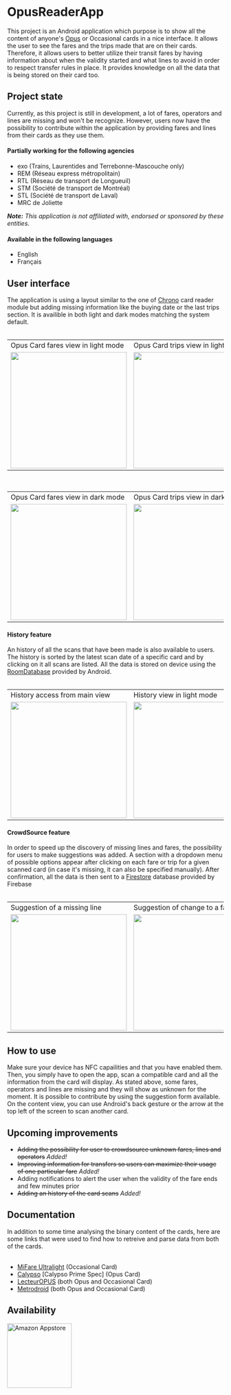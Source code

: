 <h1>OpusReaderApp</h1>
<span>
  This project is an Android application which purpose is to show all the content of anyone's <a href="https://www.artm.quebec/tarification/support-de-titres/opus/" target="_blank">Opus</a> or Occasional cards in a nice interface.
  It allows the user to see the fares and the trips made that are on their cards. Therefore, it allows users to better utilize their transit fares by having information about when the validity started and what lines to avoid in order to respect transfer rules in place.
  It provides knowledge on all the data that is being stored on their card too.
</span>
<h2>Project state</h2>
<span>
  Currently, as this project is still in development, a lot of fares, operators and lines are missing and won't be recognize. However, users now have the possibility to contribute within the application by providing fares and lines from their cards as they use them.
</span>
<br>
<h4>Partially working for the following agencies</h4>
<ul>
  <li>exo (Trains, Laurentides and Terrebonne-Mascouche only)</li>
  <li>REM (Réseau express métropolitain)</li>
  <li>RTL (Réseau de transport de Longueuil)</li>
  <li>STM (Société de transport de Montréal)</li>
  <li>STL (Société de transport de Laval)</li>
  <li>MRC de Joliette</li>
</ul>
<span>
  <em><b>Note:</b> This application is not affiliated with, endorsed or sponsored by these entities.</em>
</span>
<h4>Available in the following languages</h4>
<ul>
  <li>English</li>
  <li>Français</li>
</ul>
<h2>User interface</h2>
<span>
  The application is using a layout similar to the one of <a href="https://play.google.com/store/apps/details?id=quebec.artm.chrono" target="_blank">Chrono</a> card reader module but adding missing information like the buying date or the last trips section.
  It is availible in both light and dark modes matching the system default.
</span>
<br>
<br>
<table>
  <tr>
    <td>Opus Card fares view in light mode</td>
    <td>Opus Card trips view in light mode</td>
    <td>Occasional Card view in light mode</td>
  </tr>
  <tr>
    <td><img src="https://github.com/user-attachments/assets/a2b3fdca-e069-4fa7-af07-dacdd7409fb1" width=270></td>
    <td><img src="https://github.com/user-attachments/assets/70193a0f-b242-434c-b75b-d096c51b946f" width=270></td>
    <td><img src="https://github.com/user-attachments/assets/d3820bfc-a5fd-471f-92d2-4288f9307e40" width=270></td>
  </tr>
</table>
<br>
<table>
  <tr>
    <td>Opus Card fares view in dark mode</td>
    <td>Opus Card trips view in dark mode</td>
    <td>Occasional Card view in dark mode</td>
  </tr>
  <tr>
    <td><img src="https://github.com/user-attachments/assets/c0880f10-8d97-400f-91fa-ba854bd52860" width=270></td>
    <td><img src="https://github.com/user-attachments/assets/df3645c5-c95b-4cab-9f31-c4ed7abd4b78" width=270></td>
    <td><img src="https://github.com/user-attachments/assets/b8800629-2707-470b-b8e0-30fc35489fa6" width=270></td>
  </tr>
</table>
<h4>History feature</h4>
<span>
  An history of all the scans that have been made is also available to users. The history is sorted by the latest scan date of a specific card and by clicking on it all scans are listed. 
  All the data is stored on device using the <a href="https://developer.android.com/training/data-storage/room" target="_blank">RoomDatabase</a> provided by Android.
</span>
<br>
<br>
<table>
  <tr>
    <td>History access from main view</td>
    <td>History view in light mode</td>
    <td>History view in dark mode</td>
  </tr>
  <tr>
    <td><img src="https://github.com/user-attachments/assets/ad1a19a3-d8e4-489b-ae38-942fbb69c4b5" width=270></td>
    <td><img src="https://github.com/JerPatterson/OpusReaderApp/assets/89818093/6d771217-d257-46e1-b337-1177628c8637" width=270></td>
    <td><img src="https://github.com/JerPatterson/OpusReaderApp/assets/89818093/ea027d94-e513-47b1-b18e-37225c29ccb8" width=270></td>
  </tr>
</table>
<h4>CrowdSource feature</h4>
<span>
  In order to speed up the discovery of missing lines and fares, the possibility for users to make suggestions was added.
  A section with a dropdown menu of possible options appear after clicking on each fare or trip for a given scanned card (in case it's missing, it can also be specified manually).
  After confirmation, all the data is then sent to a <a href="https://firebase.google.com/docs/firestore" target="_blank">Firestore</a> database provided by Firebase
</span>
<br>
<br>
<table>
  <tr>
    <td>Suggestion of a missing line</td>
    <td>Suggestion of change to a fare</td>
    <td>Selection from missing lines menu</td>
  </tr>
  <tr>
    <td><img src="https://github.com/user-attachments/assets/c6ced704-0de8-4829-ab24-3974ed7acdf6" width=270></td>
    <td><img src="https://github.com/user-attachments/assets/aaa1f4c8-12ff-4359-a22a-975168600472" width=270></td>
    <td><img src="https://github.com/user-attachments/assets/10766780-2bbd-4733-add8-b4420ecfe49f" width=270></td>
  </tr>
</table>
<h2>How to use</h2>
<span>
  Make sure your device has NFC capailities and that you have enabled them. Then, you simply have to open the app, scan a compatible card and all the information from the card will display.
  As stated above, some fares, operators and lines are missing and they will show as unknown for the moment. It is possible to contribute by using the suggestion form available. 
  On the content view, you can use Android's back gesture or the arrow at the top left of the screen to scan another card.
</span>
<h2>Upcoming improvements</h2>
<ul>
  <li><strike>Adding the possibility for user to crowdsource unknown fares, lines and operators</strike> <em>Added!</em></li>
  <li><strike>Improving information for transfers so users can maximize their usage of one particular fare</strike> <em>Added!</em></li>
  <li>Adding notifications to alert the user when the validity of the fare ends and few minutes prior</li>
  <li><strike>Adding an history of the card scans</strike> <em>Added!</em></li>
</ul>
<h2>Documentation</h2>
<span>
  In addition to some time analysing the binary content of the cards, here are some links that were used to find how to retreive and parse data from both of the cards.
</span>
<ul>
  <br>
  <li><a href="https://www.nxp.com/docs/en/data-sheet/MF0ICU1.pdf">MiFare Ultralight</a> (Occasional Card)</li>
  <li><a href="https://calypsonet.org/" target="_blank">Calypso</a> [Calypso Prime Spec] (Opus Card)</li>
  <li><a href="https://github.com/etiennedub/LecteurOPUS" target="_blank">LecteurOPUS</a> (both Opus and Occasional Card)</li>
  <li><a href="https://github.com/metrodroid/metrodroid" target="_blank">Metrodroid</a> (both Opus and Occasional Card)</li>
</ul>
<h2>Availability</h2>
<a href="https://www.amazon.com/dp/B0DS6N3HWC" target="_blank"><img alt="Amazon Appstore" src="https://github.com/user-attachments/assets/eec33db9-84ed-467d-8341-e32d331d263e" width=150></a>
